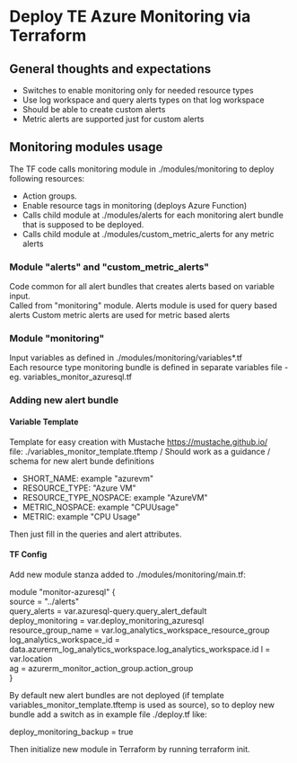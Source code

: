 # Deploy TE Azure Monitoring via Terraform

## General thoughts and expectations

- Switches to enable monitoring only for needed resource types
- Use log workspace and query alerts types on that log workspace
- Should be able to create custom alerts
- Metric alerts are supported just for custom alerts

## Monitoring modules usage

The TF code calls monitoring module in ./modules/monitoring to deploy following resources:
- Action groups.
- Enable resource tags in monitoring (deploys Azure Function)
- Calls child module at ./modules/alerts for each monitoring alert bundle that is supposed to be deployed.
- Calls child module at ./modules/custom_metric_alerts for any metric alerts

### Module "alerts" and "custom_metric_alerts"

Code common for all alert bundles that creates alerts based on variable input.  
Called from "monitoring" module.
Alerts module is used for query based alerts
Custom metric alerts are used for metric based alerts

### Module "monitoring"

Input variables as defined in ./modules/monitoring/variables*.tf  
Each resource type monitoring bundle is defined in separate variables file - eg. variables_monitor_azuresql.tf

### Adding new alert bundle

#### Variable Template

Template for easy creation with Mustache https://mustache.github.io/  
file: ./variables_monitor_template.tftemp / Should work as a guidance / schema for new alert bunde definitions

- SHORT_NAME: example "azurevm"
- RESOURCE_TYPE: "Azure VM"
- RESOURCE_TYPE_NOSPACE: example "AzureVM"
- METRIC_NOSPACE: example "CPUUsage"
- METRIC: example "CPU Usage"

Then just fill in the queries and alert attributes.

#### TF Config

Add new module stanza added to ./modules/monitoring/main.tf:

module "monitor-azuresql" {  
  source                     = "../alerts"  
  query_alerts               = var.azuresql-query.query_alert_default  
  deploy_monitoring          = var.deploy_monitoring_azuresql  
  resource_group_name        = var.log_analytics_workspace_resource_group
  log_analytics_workspace_id = data.azurerm_log_analytics_workspace.log_analytics_workspace.id
  l                          = var.location  
  ag                         = azurerm_monitor_action_group.action_group  
}

By default new alert bundles are not deployed (if template variables_monitor_template.tftemp is used as source), so to deploy new bundle add a switch as in example file ./deploy.tf like:

deploy_monitoring_backup = true  

Then initialize new module in Terraform by running terraform init.



